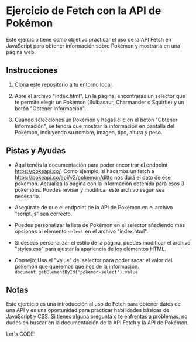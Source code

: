 # Ejercicio de Fetch con la API de Pokémon

Este ejercicio tiene como objetivo practicar el uso de la API Fetch en JavaScript para obtener información sobre Pokémon y mostrarla en una página web.

## Instrucciones

1. Clona este repositorio a tu entorno local.

2. Abre el archivo "index.html". En la página, encontrarás un selector que te permite elegir un Pokémon (Bulbasaur, Charmander o Squirtle) y un botón "Obtener Información".

3. Cuando selecciones un Pokémon y hagas clic en el botón "Obtener Información", se tendrá que mostrar la información en pantalla del Pokémon, incluyendo su nombre, imagen, tipo, altura y peso.

## Pistas y Ayudas
- Aquí tenéis la documentación para poder encontrar el endpoint https://pokeapi.co/. Como ejemplo, si hacemos un fetch a https://pokeapi.co/api/v2/pokemon/ditto nos dará el dato de ese pokemon. Actualiza la página con la información obtenida para esos 3 pokemons. Puedes revisar y modificar este archivo según sea necesario.

- Asegúrate de que el endpoint de la API de Pokémon en el archivo "script.js" sea correcto.

- Puedes personalizar la lista de Pokémon en el selector añadiendo más opciones al elemento `select` en el archivo "index.html".

- Si deseas personalizar el estilo de la página, puedes modificar el archivo "styles.css" para ajustar la apariencia de los elementos HTML.

- Consejo: Usa el "value" del selector para poder sacar el valor del pokemon que queremos que nos de la información. 
`document.getElementById('pokemon-select').value` 

## Notas

Este ejercicio es una introducción al uso de Fetch para obtener datos de una API y es una oportunidad para practicar habilidades básicas de JavaScript y CSS. Si tienes alguna pregunta o te enfrentas a problemas, no dudes en buscar en la documentación de la API Fetch y la API de Pokémon.

Let´s CODE!
